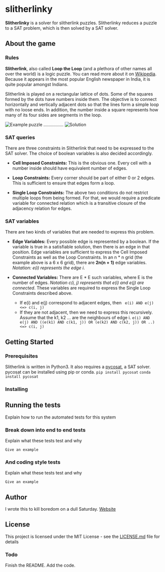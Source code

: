 # slitherlinky
**Slitherlinky** is a solver for slitherlink puzzles. Slitherlinky reduces a
puzzle to a SAT problem, which is then solved by a SAT solver. 

## About the game

### Rules
**Slitherlink**, also called **Loop the Loop** (and a plethora of other names
all over the world) is a logic puzzle. You can read more about it on
[Wikipedia]. Because it appears in the most popular English newspaper in India,
it is quite popular amongst Indians. 

Slitherlink is played on a rectangular lattice of dots. Some of the squares
formed by the dots have numbers inside them. The objective is to connect
horizontally and vertically adjacent dots so that the lines form a simple loop
with no loose ends. In addition, the number inside a square represents how many
of its four sides are segments in the loop.

![Example puzzle][example_puzzle] ................ ![Solution][example_solution]

### SAT queries

There are three constraints in Slitherlink that need to be expressed to the SAT
solver. The choice of boolean variables is also decided accordingly. 

* **Cell Imposed Constraints:** This is the obvious one. Every cell with a
  number inside should have equivalent number of edges. 

* **Loop Constraints:** Every corner should be part of either 0 or 2 edges. This
  is sufficient to ensure that edges form a loop.

* **Single Loop Constraints:** The above two conditions do not restrict multiple
  loops from being formed. For that, we would require a predicate variable for
  connected relation which is a transitive closure of the adjacency relation for
  edges.

### SAT variables
There are two kinds of variables that are needed to express this problem. 

* **Edge Variables:** Every possible edge is represented by a boolean. If the
  variable is true in a satisfiable solution, then there is an edge in that
  position. 
  Edge variables are sufficient to express the Cell Imposed Constraints as well
  as the Loop Constraints. In an n * n grid (the example above is a 6 x 6 grid),
  there are **2n(n + 1)** edge variables.  *Notation: e(i) represents the edge i*.

* **Connected Variables:** There are E * E such variables, where E is the number
  of edges. *Notation c(i, j) represents that e(i) and e(j) are connected*.
  These variables are required to express the Single Loop Constraints described
  above.
  * If e(i) and e(j) correspond to adjacent edges, then
  ``` e(i) AND e(j) <=> c(i, j)```
  * If they are not adjacent, then we need to express this recursively. Assume
  that the k1, k2 ... are the neighbours of edge i.
  ```e(i) AND e(j) AND ((e(k1) AND c(k1, j)) OR (e(k2) AND c(k2, j)) OR ..) <=> c(i, j)```

## Getting Started

### Prerequisites
Slitherlink is written in Python3. It also requires a [pycosat], a SAT solver.
pycosat can be installed using pip or conda.
``` pip install pycosat ```
``` conda install pycosat ```

### Installing


## Running the tests

Explain how to run the automated tests for this system

### Break down into end to end tests

Explain what these tests test and why

```
Give an example
```

### And coding style tests

Explain what these tests test and why

```
Give an example
```

## Author

I wrote this to kill boredom on a dull Saturday. [Website]

## License

This project is licensed under the MIT License - see the
[LICENSE.md](LICENSE.md) file for details

### Todo
Finish the README.  Add the code.

[Wikipedia]: https://en.wikipedia.org/wiki/Slitherlink
[example_puzzle]: assets/main.png "Example puzzle"
[example_solution]: assets/main_solution.png "Solution"
[Website]:http://www.cse.iitd.ac.in/~cs5140599/
[pycosat]: https://github.com/ContinuumIO/pycosat
